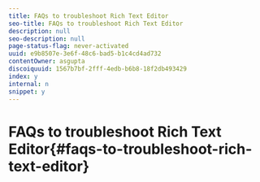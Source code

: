 ```yaml
---
title: FAQs to troubleshoot Rich Text Editor
seo-title: FAQs to troubleshoot Rich Text Editor
description: null
seo-description: null
page-status-flag: never-activated
uuid: e9b8507e-3e6f-48c6-bad5-b1c4cd4ad732
contentOwner: asgupta
discoiquuid: 1567b7bf-2fff-4edb-b6b8-18f2db493429
index: y
internal: n
snippet: y
---
```


# FAQs to troubleshoot Rich Text Editor{#faqs-to-troubleshoot-rich-text-editor}

